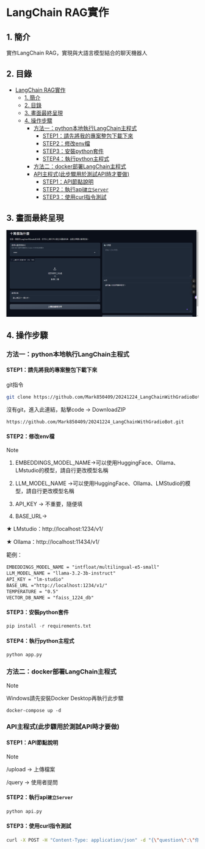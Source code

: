 # LangChain RAG實作

## 1. 簡介

實作LangChain RAG，實現與大語言模型結合的聊天機器人

## 2. 目錄
- [LangChain RAG實作](#langchain-rag實作)
  - [1. 簡介](#1-簡介)
  - [2. 目錄](#2-目錄)
  - [3. 畫面最終呈現](#3-畫面最終呈現)
  - [4. 操作步驟](#4-操作步驟)
    - [方法一：python本地執行LangChain主程式](#方法一python本地執行langchain主程式)
      - [STEP1：請先將我的專案整包下載下來](#step1請先將我的專案整包下載下來)
      - [STEP2：修改env檔](#step2修改env檔)
      - [STEP3：安裝python套件](#step3安裝python套件)
      - [STEP4：執行python主程式](#step4執行python主程式)
    - [方法二：docker部署LangChain主程式](#方法二docker部署langchain主程式)
    - [API主程式(此步驟用於測試API時才要做)](#api主程式此步驟用於測試api時才要做)
      - [STEP1：API節點說明](#step1api節點說明)
      - [STEP2：執行api`建立Server`](#step2執行api建立server)
      - [STEP3：使用curl指令測試](#step3使用curl指令測試)

## 3. 畫面最終呈現
![alt text](image.png)

## 4. 操作步驟

### 方法一：python本地執行LangChain主程式  

#### STEP1：請先將我的專案整包下載下來

git指令

```bash
git clone https://github.com/Mark850409/20241224_LangChainWithGradioBot.git
```

沒有git，進入此連結，點擊code → DownloadZIP

```
https://github.com/Mark850409/20241224_LangChainWithGradioBot.git
```

#### STEP2：修改env檔

 > [!note] 
 > 1. EMBEDDINGS_MODEL_NAME→可以使用HuggingFace、Ollama、LMstudio的模型，請自行更改模型名稱
 > 
 > 2. LLM_MODEL_NAME →可以使用HuggingFace、Ollama、LMStudio的模型，請自行更改模型名稱
 >
 > 3. API_KEY → 不重要，隨便填
 >
 > 4. BASE_URL→
 > 
 > ★ LMstudio：http://localhost:1234/v1/
 >
 > ★ Ollama：http://localhost:11434/v1/

範例：
```
EMBEDDINGS_MODEL_NAME = "intfloat/multilingual-e5-small"
LLM_MODEL_NAME = "llama-3.2-3b-instruct"
API_KEY = "lm-studio"
BASE_URL ="http://localhost:1234/v1/"
TEMPERATURE = "0.5"
VECTOR_DB_NAME = "faiss_1224_db"
```

#### STEP3：安裝python套件

```python
pip install -r requirements.txt
```

#### STEP4：執行python主程式

```python
python app.py
```

### 方法二：docker部署LangChain主程式  

 > [!note] 
 > Windows請先安裝Docker Desktop再執行此步驟

```docker
docker-compose up -d
```

### API主程式(此步驟用於測試API時才要做)

#### STEP1：API節點說明

 > [!note] 
 > /upload → 上傳檔案
 > 
 > /query → 使用者提問

#### STEP2：執行api`建立Server`

```python
python api.py
```

#### STEP3：使用curl指令測試
```bash
curl -X POST -H "Content-Type: application/json" -d "{\"question\":\"你好\",\"search_mode\":\"cosine\"}" http://localhost:5000/query
```
